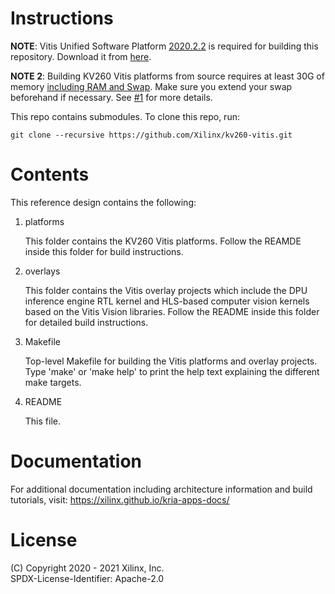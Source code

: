 # Instructions


**NOTE**: Vitis Unified Software Platform <ins>2020.2.2</ins> is required for building this repository. Download it from [here](https://www.xilinx.com/support/download/index.html/content/xilinx/en/downloadNav/vitis/2020-2.html).

**NOTE 2**: Building KV260 Vitis platforms from source requires at least 30G of memory <ins>including RAM and Swap</ins>. Make sure you extend your swap beforehand if necessary. See [#1](https://github.com/Xilinx/kv260-vitis/issues/1) for more details.


This repo contains submodules. To clone this repo, run:
```
git clone --recursive https://github.com/Xilinx/kv260-vitis.git
```

# Contents

This reference design contains the following:

1. platforms

   This folder contains the KV260 Vitis platforms. Follow the REAMDE inside this
   folder for build instructions.

2. overlays

   This folder contains the Vitis overlay projects which include the DPU
   inference engine RTL kernel and HLS-based computer vision kernels based on
   the Vitis Vision libraries. Follow the README inside this folder for detailed
   build instructions.

3. Makefile

   Top-level Makefile for building the Vitis platforms and overlay projects.
   Type 'make' or 'make help' to print the help text explaining the different
   make targets.

4. README

   This file.

# Documentation

For additional documentation including architecture information and build
tutorials, visit: https://xilinx.github.io/kria-apps-docs/

# License

(C) Copyright 2020 - 2021 Xilinx, Inc.\
SPDX-License-Identifier: Apache-2.0
